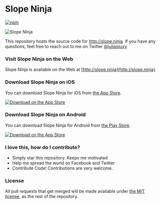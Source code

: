 # Slope Ninja

[![npm](https://img.shields.io/github/license/juliaqiuxy/slopeninja-frontend.svg)](https://github.com/juliaqiuxy/slopeninja-frontend/blob/master/LICENSE.md)

![Slope Ninja](https://github.com/juliaqiuxy/slopeninja-frontend/blob/master/.github/mockup.png)

This repository hosts the source code for http://slope.ninja. If you have any questions, feel free to reach out to me on Twitter [@juliaqiuxy](https://twitter.com/juliaqiuxy).

### Visit Slope Ninja on the Web

Slope Ninja is available on the Web at [http://slope.ninja](http://slope.ninja).

### Download Slope Ninja on iOS

You can download Slope Ninja for iOS from [the App Store](https://itunes.apple.com/us/app/slope-ninja/id1297809634?ls=1&mt=8).

[![Download on the App Store](https://github.com/juliaqiuxy/slopeninja-frontend/blob/master/.github/appStore.svg)](https://itunes.apple.com/us/app/slope-ninja/id1297809634?ls=1&mt=8)

### Download Slope Ninja on Android

You can download Slope Ninja for Android from [the Play Store](https://play.google.com/store/apps/details?id=ninja.slope.app).

[![Download on the App Store](https://github.com/juliaqiuxy/slopeninja-frontend/blob/master/.github/playStore.svg)](https://play.google.com/store/apps/details?id=ninja.slope.app)

<a name="contributing"/>

### I love this, how do I contribute?

* Simply star this repository. Keeps me motivated
* Help me spread the world on Facebook and Twitter
* Contribute Code! Contributions are very welcome.

<a name="license"/>

### License
All pull requests that get merged will be made available under [the MIT license](https://github.com/juliaqiuxy/slopeninja-frontend/blob/master/LICENSE.md), as the rest of the repository.
